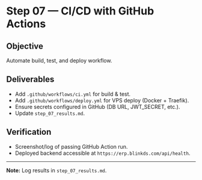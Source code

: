 # Step 07 — CI/CD with GitHub Actions

## Objective
Automate build, test, and deploy workflow.

## Deliverables
- Add `.github/workflows/ci.yml` for build & test.
- Add `.github/workflows/deploy.yml` for VPS deploy (Docker + Traefik).
- Ensure secrets configured in GitHub (DB URL, JWT_SECRET, etc.).
- Update `step_07_results.md`.

## Verification
- Screenshot/log of passing GitHub Action run.
- Deployed backend accessible at `https://erp.blinkds.com/api/health`.

---
**Note:** Log results in `step_07_results.md`.
